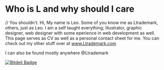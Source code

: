 # Who is L and why should I care
// You shouldn't. Hi, My name is Leo. Some of you know me as Ltrademark, others, just as Leo.
I am a self taught everything; illustrator, graphic designer, web designer with some eperience in web development as well.
This page serves as CV as well as a personal contact sheet for me.
You can check out my other stuff over at www.Ltrademark.com

I can also be found mostly anywhere @Ltrademark

[![Bitdeli Badge](https://d2weczhvl823v0.cloudfront.net/ltrademark/ltrademark.github.io/trend.png)](https://bitdeli.com/free "Bitdeli Badge")

